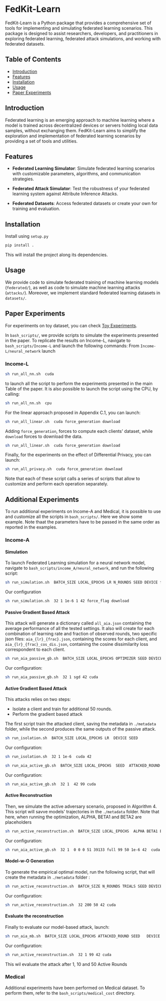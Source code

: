 # FedKit-Learn

FedKit-Learn is a Python package that provides a comprehensive set of tools for
implementing and simulating federated learning scenarios.
This package is designed to assist researchers, developers, and practitioners in
exploring federated learning, federated attack simulations, and working with federated datasets.

## Table of Contents

- [Introduction](#introduction)
- [Features](#features)
- [Installation](#installation)
- [Usage](#usage)
- [Paper Experiments](#paper-experiments)

## Introduction

Federated learning is an emerging approach to machine learning where a model is trained
across decentralized devices or servers holding local data samples, without exchanging them.
FedKit-Learn aims to simplify the exploration and implementation of federated learning
scenarios by providing a set of tools and utilities.

## Features

* **Federated Learning Simulator**: Simulate federated learning scenarios with customizable parameters, algorithms, and communication strategies.

* **Federated Attack Simulator**: Test the robustness of your federated learning system against Attribute Inference Attacks.

* **Federated Datasets**: Access federated datasets or create your own for training and evaluation.

## Installation

Install using `setup.py`
```bash
pip install .
```
This will install the project along its dependencies.

## Usage
We provide code to simulate federated training of machine learning models (`federated/`), as well as code to simulate
machine learning attacks (`attacks/`). Moreover, we implement standard federated learning datasets in `datasets/`.

## Paper Experiments
For experiments on toy dataset, you can check [Toy Experiments](toy_experiments.ipynb).

In `bash_scripts/`, we provide scripts to simulate the experiments presented in the paper.
To replicate the results on Income-L, navigate to `bash_scripts/Income-L` and launch the following commands:
From `Income-L/neural_network` launch
### Income-L
```bash
sh run_all_nn.sh  cuda
```
to launch all the script to perform the experiments presented in the main Table of the paper.
It is also possible to launch the script using the CPU, by calling:
```bash
sh run_all_nn.sh  cpu
```

For the linear approach proposed in Appendix C.1, you can launch:
```bash
sh run_all_linear.sh  cuda force_generation download
```
Adding `force_generation`, forces to compute each clients' dataset, while `download` forces to download the data.

```bash
sh run_all_linear.sh  cuda force_generation download
```
Finally, for the experiments on the effect of Differential Privacy, you can launch:
```bash
sh run_all_privacy.sh  cuda force_generation download
```

Note that each of these script calls a series of scripts that allow to customize and perform each operation separately.

## Additional Experiments
To run additional experiments on Income-A and Medical, it is possible to use and customize all the scripts in `bash_scripts/`. Here we show some example. Note thaat the parameters have to be passed in the same order as reported in the examples.

### Income-A

#### Simulation
To launch Federated Learning simulation for a neural network model, navigate to `bash_scripts/income_A/neural_network`, and run the following script:
```bash
sh run_simulation.sh  BATCH_SIZE LOCAL_EPOCHS LR N_ROUNDS SEED DEVICE force_flag download
```
Our configuration
```bash
sh run_simulation.sh  32 1 1e-6 1 42 force_flag download
```

#### Passive Gradient Based Attack

This attack will generate a dictionary called `all_aia.json` containing the average performance of all the tested settings. It also will create for each combination of learning rate and fraction of observed rounds, two specific json files: `aia_{lr}_{frac}.json`, containing the scores for each client, and `aia_{lr}_{frac}_cos_dis.json`, containing the cosine dissimilarity loss correspondent to each client.

```bash
sh run_aia_passive_gb.sh  BATCH_SIZE LOCAL_EPOCHS OPTIMIZER SEED DEVICE
```
Our configuration:
```bash
sh run_aia_passive_gb.sh  32 1 sgd 42 cuda
```
#### Active Gradient Based Attack

 This attacks relies on two steps:
 * Isolate a client and train for additional 50 rounds.
 * Perform the gradient based attack

The first script train the attacked client, saving the metadata in `./metadata` folder, while the second produces the same outputs of the passive attack.

```bash
sh run_isolation.sh  BATCH_SIZE LOCAL_EPOCHS LR  DEVICE SEED
```
Our configuration:
```bash
sh run_isolation.sh  32 1 1e-6  cuda 42
```

```bash
sh run_aia_active_gb.sh  BATCH_SIZE LOCAL_EPOCHS  SEED  ATTACKED_ROUND DEVICE
```
Our configuration:
```bash
sh run_aia_active_gb.sh  32 1  42 99 cuda
```

#### Active Reconstruction

 Then, we simulate the active adversary scenario, proposed in Algorithm 4. This script will savve models' trajectories in the `./metadata` folder. Note that here, when running the optimization, ALPHA, BETA1 and BETA2 are placeholders

```bash
sh run_active_reconstruction.sh  BATCH_SIZE LOCAL_EPOCHS  ALPHA BETA1 Beta2 N_TASKS N_TASK_SAMPLES STATE ATTACKED_ROUNDS N_TRIALS LR SEED   DEVICE
```
Our configuration:
```bash
sh run_aia_active_gb.sh  32 1  0 0 0 51 39133 full 99 50 1e-6 42  cuda
```

#### Model-w-O Generation
To generate the empirical optimal model, run the following script, that will create the metadata in `./metadata` folder :

```bash
sh run_active_reconstruction.sh  BATCH_SIZE N_ROUNDS TRIALS SEED DEVICE
```
Our configuration:
```bash
sh run_active_reconstruction.sh  32 200 50 42 cuda
```


#### Evaluate the reconstruction

Finally to evaluate our model-based attack, launch:

```bash
sh run_aia_mb.sh  BATCH_SIZE LOCAL_EPOCHS ATTACKED_ROUND SEED   DEVICE
```
Our configuration:
```bash
sh run_active_reconstruction.sh  32 1 99 42 cuda
```
This wil evaluate the attack after 1, 10 and 50 Active Rounds


### Medical

Additional experiments have been performed on Medical dataset. To perform them, refer to the `bash_scripts/medical_cost` directory.